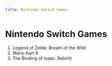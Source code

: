 ```yaml
---
title: Nintendo Switch Games
---
```


Nintendo Switch Games
=============

<ol>
<li>Legend of Zelda: Breath of the Wild</li>
<li>Mario Kart 8</li>
<li>The Binding of Isaac: Rebirth</li>
</ol>
